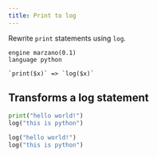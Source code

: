 ```yaml
---
title: Print to log
---
```


Rewrite `print` statements using `log`.

```grit
engine marzano(0.1)
language python

`print($x)` => `log($x)`
```

## Transforms a log statement

```python
print("hello world!")
log("this is python")
```

```python
log("hello world!")
log("this is python")
```
